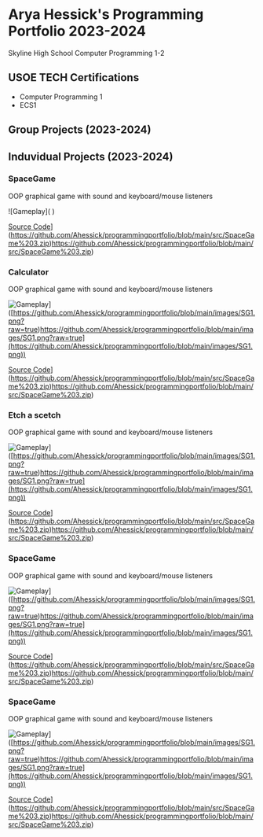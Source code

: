 # Arya Hessick's Programming Portfolio 2023-2024
Skyline High School Computer Programming 1-2

## USOE TECH Certifications
* Computer Programming 1
* ECS1

  
## Group Projects (2023-2024)


## Induvidual Projects (2023-2024)


### SpaceGame
OOP graphical game with sound and keyboard/mouse listeners

![Gameplay](
[
](https://github.com/Ahessick/programmingportfolio/blob/main/images/SG1.png))

[Source Code]([)](https://github.com/Ahessick/programmingportfolio/blob/main/src/SpaceGame%203.zip)https://github.com/Ahessick/programmingportfolio/blob/main/src/SpaceGame%203.zip)
### Calculator
OOP graphical game with sound and keyboard/mouse listeners

![Gameplay]([)]([https://github.com/Ahessick/programmingportfolio/blob/main/images/SG1.png?raw=true)https://github.com/Ahessick/programmingportfolio/blob/main/images/SG1.png?raw=true](https://github.com/Ahessick/programmingportfolio/blob/main/images/SG1.png))


[Source Code]([)](https://github.com/Ahessick/programmingportfolio/blob/main/src/SpaceGame%203.zip)https://github.com/Ahessick/programmingportfolio/blob/main/src/SpaceGame%203.zip)
### Etch a scetch
OOP graphical game with sound and keyboard/mouse listeners

![Gameplay]([)]([https://github.com/Ahessick/programmingportfolio/blob/main/images/SG1.png?raw=true)https://github.com/Ahessick/programmingportfolio/blob/main/images/SG1.png?raw=true](https://github.com/Ahessick/programmingportfolio/blob/main/images/SG1.png))


[Source Code]([)](https://github.com/Ahessick/programmingportfolio/blob/main/src/SpaceGame%203.zip)https://github.com/Ahessick/programmingportfolio/blob/main/src/SpaceGame%203.zip)
### SpaceGame
OOP graphical game with sound and keyboard/mouse listeners

![Gameplay]([)]([https://github.com/Ahessick/programmingportfolio/blob/main/images/SG1.png?raw=true)https://github.com/Ahessick/programmingportfolio/blob/main/images/SG1.png?raw=true](https://github.com/Ahessick/programmingportfolio/blob/main/images/SG1.png))


[Source Code]([)](https://github.com/Ahessick/programmingportfolio/blob/main/src/SpaceGame%203.zip)https://github.com/Ahessick/programmingportfolio/blob/main/src/SpaceGame%203.zip)
### SpaceGame
OOP graphical game with sound and keyboard/mouse listeners

![Gameplay]([)]([https://github.com/Ahessick/programmingportfolio/blob/main/images/SG1.png?raw=true)https://github.com/Ahessick/programmingportfolio/blob/main/images/SG1.png?raw=true](https://github.com/Ahessick/programmingportfolio/blob/main/images/SG1.png))


[Source Code]([)](https://github.com/Ahessick/programmingportfolio/blob/main/src/SpaceGame%203.zip)https://github.com/Ahessick/programmingportfolio/blob/main/src/SpaceGame%203.zip)

